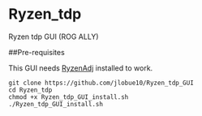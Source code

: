 # Ryzen_tdp
Ryzen tdp GUI  (ROG ALLY)

##Pre-requisites

This GUI needs [RyzenAdj](https://github.com/FlyGoat/RyzenAdj) installed to work.

```
git clone https://github.com/jlobue10/Ryzen_tdp_GUI
cd Ryzen_tdp
chmod +x Ryzen_tdp_GUI_install.sh
./Ryzen_tdp_GUI_install.sh
```
